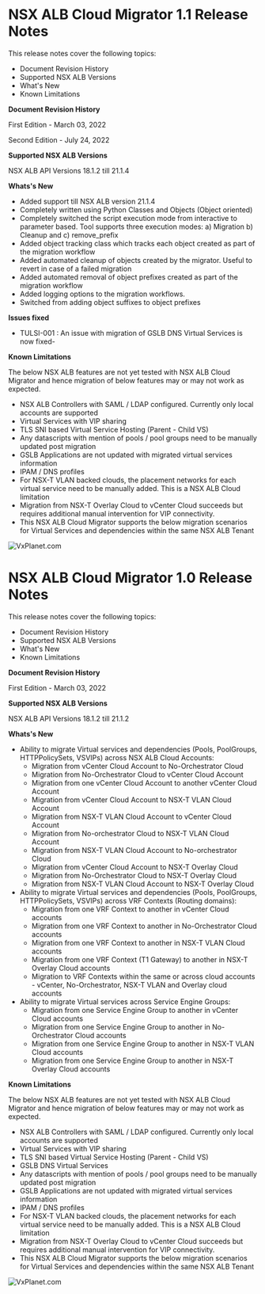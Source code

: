 # NSX ALB Cloud Migrator 1.1 Release Notes
This release notes cover the following topics:
- Document Revision History
- Supported NSX ALB Versions
- What's New
- Known Limitations

**Document Revision History**

First Edition - March 03, 2022

Second Edition - July 24, 2022

**Supported NSX ALB Versions**

NSX ALB API Versions 18.1.2 till 21.1.4

**Whats's New**
- Added support till NSX ALB version 21.1.4
- Completely written using Python Classes and Objects (Object oriented)
- Completely switched the script execution mode from interactive to parameter based. Tool supports three execution modes: a) Migration b) Cleanup and c) remove_prefix
- Added object tracking class which tracks each object created as part of the migration workflow
- Added automated cleanup of objects created by the migrator. Useful to revert in case of a failed migration
- Added automated removal of object prefixes created as part of the migration workflow
- Added logging options to the migration workflows.
- Switched from adding object suffixes to object prefixes 

**Issues fixed**
- TULSI-001 : An issue with migration of GSLB DNS Virtual Services is now fixed- 

**Known Limitations**

The below NSX ALB features are not yet tested with NSX ALB Cloud Migrator and hence migration of below features may or may not work as expected.
- NSX ALB Controllers with SAML / LDAP configured. Currently only local accounts are supported
- Virtual Services with VIP sharing
- TLS SNI based Virtual Service Hosting (Parent - Child VS)
- Any datascripts with mention of pools / pool groups need to be manually updated post migration
- GSLB Applications are not updated with migrated virtual services information
- IPAM / DNS profiles
- For NSX-T VLAN backed clouds, the placement networks for each virtual service need to be manually added. This is a NSX ALB Cloud limitation
- Migration from NSX-T Overlay Cloud to vCenter Cloud succeeds but requires additional manual intervention for VIP connectivity.
- This NSX ALB Cloud Migrator supports the below migration scenarios for Virtual Services and dependencies within the same NSX ALB Tenant

![VxPlanet.com](https://serveritpro.files.wordpress.com/2021/09/vxplanet_correct.png)


# NSX ALB Cloud Migrator 1.0 Release Notes
This release notes cover the following topics:
- Document Revision History
- Supported NSX ALB Versions
- What's New
- Known Limitations

**Document Revision History**

First Edition - March 03, 2022

**Supported NSX ALB Versions**

NSX ALB API Versions 18.1.2 till 21.1.2

**Whats's New**
- Ability to migrate Virtual services and dependencies (Pools, PoolGroups, HTTPPolicySets, VSVIPs) across NSX ALB Cloud Accounts:
     - Migration from vCenter Cloud Account to No-Orchestrator Cloud
     - Migration from No-Orchestrator Cloud to vCenter Cloud Account
     - Migration from one vCenter Cloud Account to another vCenter Cloud Account
     - Migration from vCenter Cloud Account to NSX-T VLAN Cloud Account
     - Migration from NSX-T VLAN Cloud Account to vCenter Cloud Account
     - Migration from No-orchestrator Cloud to NSX-T VLAN Cloud Account
     - Migration from NSX-T VLAN Cloud Account to No-orchestrator Cloud
     - Migration from vCenter Cloud Account to NSX-T Overlay Cloud
     - Migration from No-Orchestrator Cloud to NSX-T Overlay Cloud
     - Migration from NSX-T VLAN Cloud Account to NSX-T Overlay Cloud
 - Ability to migrate Virtual services and dependencies (Pools, PoolGroups, HTTPPolicySets, VSVIPs) across VRF Contexts (Routing domains):
      - Migration from one VRF Context to another in vCenter Cloud accounts
      - Migration from one VRF Context to another in No-Orchestrator Cloud accounts
      - Migration from one VRF Context to another in NSX-T VLAN Cloud accounts
      - Migration from one VRF Context (T1 Gateway) to another in NSX-T Overlay Cloud accounts
      - Migration to VRF Contexts within the same or across cloud accounts - vCenter, No-Orchestrator, NSX-T VLAN and Overlay cloud accounts
 - Ability to migrate Virtual services across Service Engine Groups:
      - Migration from one Service Engine Group to another in vCenter Cloud accounts
      - Migration from one Service Engine Group to another in No-Orchestrator Cloud accounts
      - Migration from one Service Engine Group to another in NSX-T VLAN Cloud accounts
      - Migration from one Service Engine Group to another in NSX-T Overlay Cloud accounts

**Known Limitations**

The below NSX ALB features are not yet tested with NSX ALB Cloud Migrator and hence migration of below features may or may not work as expected.
- NSX ALB Controllers with SAML / LDAP configured. Currently only local accounts are supported
- Virtual Services with VIP sharing
- TLS SNI based Virtual Service Hosting (Parent - Child VS)
- GSLB DNS Virtual Services
- Any datascripts with mention of pools / pool groups need to be manually updated post migration
- GSLB Applications are not updated with migrated virtual services information
- IPAM / DNS profiles
- For NSX-T VLAN backed clouds, the placement networks for each virtual service need to be manually added. This is a NSX ALB Cloud limitation
- Migration from NSX-T Overlay Cloud to vCenter Cloud succeeds but requires additional manual intervention for VIP connectivity.
- This NSX ALB Cloud Migrator supports the below migration scenarios for Virtual Services and dependencies within the same NSX ALB Tenant

![VxPlanet.com](https://serveritpro.files.wordpress.com/2021/09/vxplanet_correct.png)
